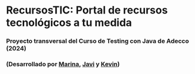 # RecursosTIC: Portal de recursos tecnológicos a tu medida

### Proyecto transversal del Curso de Testing con Java de Adecco (2024)
### (Desarrollado por [Marina](https://github.com/MarinaVallejo89), [Javi](https://github.com/JavGuerra) y [Kevin](https://github.com/kevinzamoraa))
